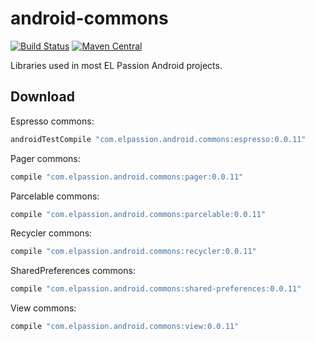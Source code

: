 # android-commons
[![Build Status](https://travis-ci.org/elpassion/android-commons.svg?branch=develop)](https://travis-ci.org/elpassion/android-commons)
[![Maven Central](https://img.shields.io/maven-central/v/com.elpassion.android.commons/espresso.svg?label=maven%20central)](http://search.maven.org/#search%7Cga%7C1%7Cg%3A%22com.elpassion.android.commons%22)

Libraries used in most EL Passion Android projects.

Download
--------

Espresso commons:

```groovy
androidTestCompile "com.elpassion.android.commons:espresso:0.0.11"
```

Pager commons:

```groovy
compile "com.elpassion.android.commons:pager:0.0.11"
```

Parcelable commons:

```groovy
compile "com.elpassion.android.commons:parcelable:0.0.11"
```

Recycler commons:

```groovy
compile "com.elpassion.android.commons:recycler:0.0.11"
```

SharedPreferences commons:

```groovy
compile "com.elpassion.android.commons:shared-preferences:0.0.11"
```

View commons:

```groovy
compile "com.elpassion.android.commons:view:0.0.11"
```
